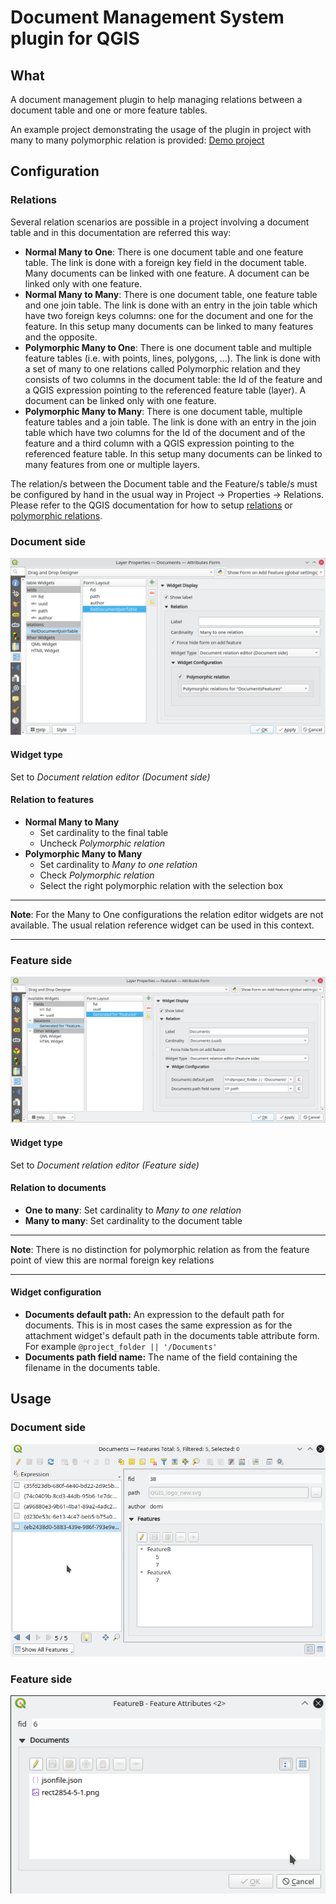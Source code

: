 # Document Management System plugin for QGIS

## What
A document management plugin to help managing relations between a document table and one or more feature tables.

An example project demonstrating the usage of the plugin in project with many to many polymorphic relation is provided:
[Demo project](demo_projects)

## Configuration

### Relations

Several relation scenarios are possible in a project involving a document table and in this documentation are referred this way:
- **Normal Many to One**: There is one document table and one feature table. The link is done with a foreign key field in the document table. Many documents can be linked with one feature. A document can be linked only with one feature.
- **Normal Many to Many**: There is one document table, one feature table and one join table. The link is done with an entry in the join table which have two foreign keys columns: one for the document and one for the feature. In this setup many documents can be linked to many features and the opposite.
- **Polymorphic Many to One**: There is one document table and multiple feature tables (i.e. with points, lines, polygons, ...). The link is done with a set of many to one relations called Polymorphic relation and they consists of two columns in the document table: the Id of the feature and a QGIS expression pointing to the referenced feature table (layer). A document can be linked only with one feature.
- **Polymorphic Many to Many**: There is one document table, multiple feature tables and a join table. The link is done with an entry in the join table which have two columns for the Id of the document and of the feature and a third column with a QGIS expression pointing to the referenced feature table. In this setup many documents can be linked to many features from one or multiple layers.

The relation/s between the Document table and the Feature/s table/s must be configured by hand in the usual way in Project -> Properties -> Relations.
Please refer to the QGIS documentation for how to setup [relations](https://docs.qgis.org/testing/en/docs/user_manual/working_with_vector/attribute_table.html#vector-relations) or [polymorphic relations](https://docs.qgis.org/testing/en/docs/user_manual/working_with_vector/attribute_table.html#introducing-polymorphic-relations).

### Document side

![Configuration document side](docs/images/ConfigurationDocumentSideScreenshot.png)

#### Widget type
Set to *Document relation editor (Document side)*

#### Relation to features
- **Normal Many to Many**
  - Set cardinality to the final table
  - Uncheck *Polymorphic relation*
- **Polymorphic Many to Many**
  - Set cardinality to *Many to one relation*
  - Check *Polymorphic relation*
  - Select the right polymorphic relation with the selection box

---
**Note**:
For the Many to One configurations the relation editor widgets are not available. The usual relation reference widget can be used in this context.

---

### Feature side

![Configuration feature side](docs/images/ConfigurationFeatureSideScreenshot.png)

#### Widget type
Set to *Document relation editor (Feature side)*

#### Relation to documents
- **One to many**: Set cardinality to *Many to one relation*
- **Many to many**: Set cardinality to the document table

---
**Note**:
There is no distinction for polymorphic relation as from the feature point of view this are normal foreign key relations

---

#### Widget configuration

- **Documents default path:** An expression to the default path for documents. This is in most cases the same expression as for the attachment widget's default path in the documents table attribute form. For example `@project_folder || '/Documents'`
- **Documents path field name:** The name of the field containing the filename in the documents table.


## Usage

### Document side

![Configuration feature side](docs/images/WidgetDocumentSideScreencast.gif)

### Feature side

![Configuration feature side](docs/images/WidgetFeatureSideScreencast.gif)
